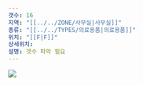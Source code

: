```yaml
---
갯수: 16
지역: "[[../../ZONE/사무실|사무실]]"
종류: "[[../../TYPES/의료용품|의료용품]]"
위치: "[[F|F]]"
상세위치: 
설명: 갯수 파악 필요
---
```

![](http://192.168.50.22/images/240608_IMG_0217.jpg)